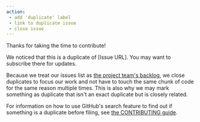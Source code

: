 ```yaml
---
action:
 - add 'duplicate' label
 - link to duplicate issue
 - close issue
---
```


Thanks for taking the time to contribute!

We noticed that this is a duplicate of [Issue URL]. You may want to subscribe there for updates.

Because we treat our issues list as [the project team's backlog](https://en.wikipedia.org/wiki/Scrum_(software_development)#Product_backlog), we close duplicates to focus our work and not have to touch the same chunk of code for the same reason multiple times. This is also why we may mark something as duplicate that isn't an exact duplicate but is closely related.

For information on how to use GitHub's search feature to find out if something is a duplicate before filing, see [the CONTRIBUTING guide](https://github.com/electron/electron/blob/main/CONTRIBUTING.md).
